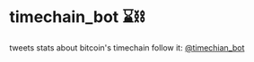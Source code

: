# timechain_bot ⌛⛓️
tweets stats about bitcoin's timechain 
follow it: [@timechian_bot](https://twitter.com/timechain_bot)
